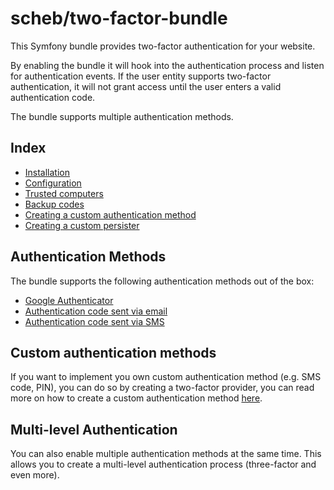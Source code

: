 scheb/two-factor-bundle
=======================

This Symfony bundle provides two-factor authentication for your website.

By enabling the bundle it will hook into the authentication process and listen for authentication events. If the user entity supports two-factor authentication, it will not grant access until the user enters a valid authentication code.

The bundle supports multiple authentication methods.

## Index ##

  - [Installation](installation.md)
  - [Configuration](configuration.md)
  - [Trusted computers](trusted_computer.md)
  - [Backup codes](backup_codes.md)
  - [Creating a custom authentication method](custom.md)
  - [Creating a custom persister](persister.md)

## Authentication Methods ##

The bundle supports the following authentication methods out of the box:

  - [Google Authenticator](google.md)
  - [Authentication code sent via email](email.md)
  - [Authentication code sent via SMS](sms.md)

## Custom authentication methods ##

If you want to implement you own custom authentication method (e.g. SMS code, PIN), you can do so by creating a two-factor provider, you can read more on how to create a custom authentication method [here](custom.md).

## Multi-level Authentication ##

You can also enable multiple authentication methods at the same time. This allows you to create a multi-level authentication process (three-factor and even more).

